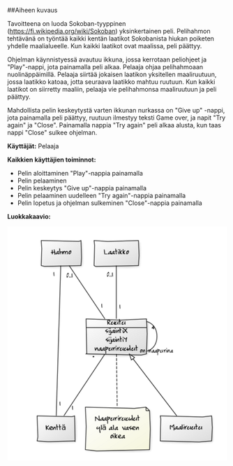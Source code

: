 ##Aiheen kuvaus

Tavoitteena on luoda Sokoban-tyyppinen (https://fi.wikipedia.org/wiki/Sokoban) yksinkertainen peli. Pelihahmon tehtävänä on työntää kaikki kentän laatikot Sokobanista hiukan poiketen yhdelle maalialueelle. Kun kaikki laatikot ovat maalissa, peli päättyy. 

Ohjelman käynnistyessä avautuu ikkuna, jossa kerrotaan peliohjeet ja "Play"-nappi, jota painamalla peli alkaa. Pelaaja ohjaa pelihahmoaan nuolinäppäimillä. Pelaaja siirtää jokaisen laatikon yksitellen maaliruutuun, jossa laatikko katoaa, jotta seuraava laatikko mahtuu ruutuun. Kun kaikki laatikot on siirretty maaliin, pelaaja vie pelihahmonsa maaliruutuun ja peli päättyy.

Mahdollista pelin keskeytystä varten ikkunan nurkassa on "Give up" -nappi, jota painamalla peli päättyy, ruutuun ilmestyy teksti Game over, ja napit "Try again" ja "Close". Painamalla nappia "Try again" peli alkaa alusta, kun taas nappi "Close" sulkee ohjelman.

**Käyttäjät:** Pelaaja

**Kaikkien käyttäjien toiminnot:**

- Pelin aloittaminen "Play"-nappia painamalla
- Pelin pelaaminen
- Pelin keskeytys "Give up"-nappia painamalla
- Pelin pelaaminen uudelleen "Try again"-nappia painamalla
- Pelin lopetus ja ohjelman sulkeminen "Close"-nappia painamalla

**Luokkakaavio:**

![Luokkakaavio](https://github.com/dropleton/Laatikkopeli/blob/master/dokumentointi/LaatikkopeliLuokkakaavio.png "Luokkakaavio")

